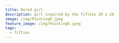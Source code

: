 ```yaml
---
title: Bored girl
description: girl inspired by the fifties 20 x 20
image: /img/Painting8.jpeg
feature_image: /img/Painting8.jpeg
tags:
  - fifties
---
```

